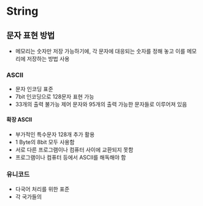 # String

## 문자 표현 방법

- 메모리는 숫자만 저장 가능하기에, 각 문자에 대응되는 숫자를 정해 놓고 이를 메모리에 저장하는 방법 사용

### ASCII

- 문자 인코딩 표준
- 7bit 인코딩으로 128문자 표현 가능
- 33개의 출력 불가능 제어 문자와 95개의 출력 가능한 문자들로 이루어져 있음

#### 확장 ASCII

- 부가적인 특수문자 128개 추가 활용
- 1 Byte의 8bit 모두 사용함
- 서로 다른 프로그램이나 컴퓨터 사이에 교환되지 못함
- 프로그램이나 컴퓨터 등에서 ASCII를 해독해야 함

### 유니코드

- 다국어 처리를 위한 표준
- 각 국가들의